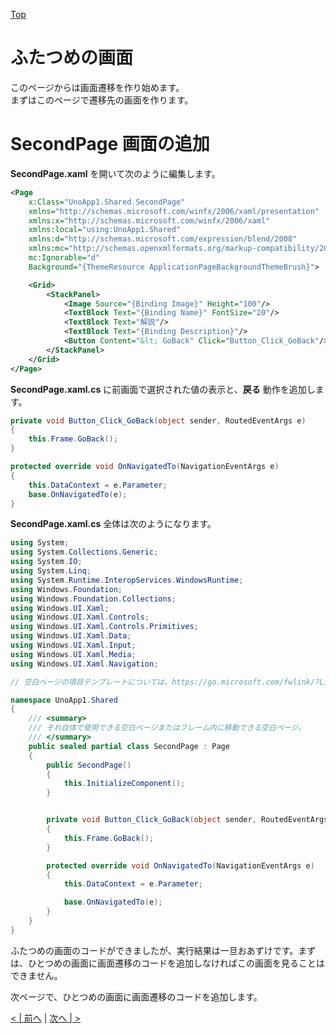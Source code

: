 [Top](./top.md)  

# ふたつめの画面

このページからは画面遷移を作り始めます。  
まずはこのページで遷移先の画面を作ります。

# SecondPage 画面の追加

**SecondPage.xaml** を開いて次のように編集します。

```xml
<Page
    x:Class="UnoApp1.Shared.SecondPage"
    xmlns="http://schemas.microsoft.com/winfx/2006/xaml/presentation"
    xmlns:x="http://schemas.microsoft.com/winfx/2006/xaml"
    xmlns:local="using:UnoApp1.Shared"
    xmlns:d="http://schemas.microsoft.com/expression/blend/2008"
    xmlns:mc="http://schemas.openxmlformats.org/markup-compatibility/2006"
    mc:Ignorable="d"
    Background="{ThemeResource ApplicationPageBackgroundThemeBrush}">

    <Grid>
        <StackPanel>
            <Image Source="{Binding Image}" Height="100"/>
            <TextBlock Text="{Binding Name}" FontSize="20"/>
            <TextBlock Text="解説"/>
            <TextBlock Text="{Binding Description}"/>
            <Button Content="&lt; GoBack" Click="Button_Click_GoBack"/>
        </StackPanel>
    </Grid>
</Page>
```
**SecondPage.xaml.cs** に前画面で選択された値の表示と、**戻る** 動作を追加します。

```cs
private void Button_Click_GoBack(object sender, RoutedEventArgs e)
{
    this.Frame.GoBack();
}

protected override void OnNavigatedTo(NavigationEventArgs e)
{
    this.DataContext = e.Parameter;
    base.OnNavigatedTo(e);
}
```

**SecondPage.xaml.cs** 全体は次のようになります。

```cs
using System;
using System.Collections.Generic;
using System.IO;
using System.Linq;
using System.Runtime.InteropServices.WindowsRuntime;
using Windows.Foundation;
using Windows.Foundation.Collections;
using Windows.UI.Xaml;
using Windows.UI.Xaml.Controls;
using Windows.UI.Xaml.Controls.Primitives;
using Windows.UI.Xaml.Data;
using Windows.UI.Xaml.Input;
using Windows.UI.Xaml.Media;
using Windows.UI.Xaml.Navigation;

// 空白ページの項目テンプレートについては、https://go.microsoft.com/fwlink/?LinkId=234238 を参照してください

namespace UnoApp1.Shared
{
    /// <summary>
    /// それ自体で使用できる空白ページまたはフレーム内に移動できる空白ページ。
    /// </summary>
    public sealed partial class SecondPage : Page
    {
        public SecondPage()
        {
            this.InitializeComponent();
        }


        private void Button_Click_GoBack(object sender, RoutedEventArgs e)
        {
            this.Frame.GoBack();
        }

        protected override void OnNavigatedTo(NavigationEventArgs e)
        {
            this.DataContext = e.Parameter;

            base.OnNavigatedTo(e);
        }
    }
}
```

ふたつめの画面のコードができましたが、実行結果は一旦おあずけです。まずは、ひとつめの画面に画面遷移のコードを追加しなければこの画面を見ることはできません。  

次ページで、ひとつめの画面に画面遷移のコードを追加します。

[< | 前へ](./textbook5.md) | [次へ | >](./textbook7.md)
